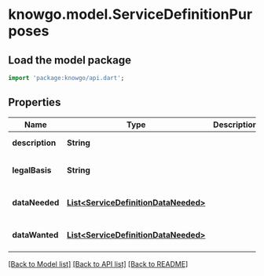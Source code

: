 # knowgo.model.ServiceDefinitionPurposes

## Load the model package
```dart
import 'package:knowgo/api.dart';
```

## Properties
Name | Type | Description | Notes
------------ | ------------- | ------------- | -------------
**description** | **String** |  | [default to null]
**legalBasis** | **String** |  | [optional] [default to null]
**dataNeeded** | [**List&lt;ServiceDefinitionDataNeeded&gt;**](ServiceDefinitionDataNeeded.md) |  | [optional] [default to []]
**dataWanted** | [**List&lt;ServiceDefinitionDataNeeded&gt;**](ServiceDefinitionDataNeeded.md) |  | [optional] [default to []]

[[Back to Model list]](../README.md#documentation-for-models) [[Back to API list]](../README.md#documentation-for-api-endpoints) [[Back to README]](../README.md)


